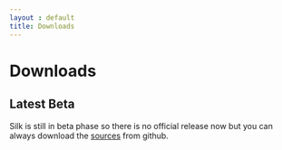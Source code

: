```yaml
---
layout : default
title: Downloads
---
```


# Downloads

## Latest Beta
Silk is still in beta phase so there is no official release now but you can always download the <a href="https://github.com/jbee/silk">sources</a> from github.  